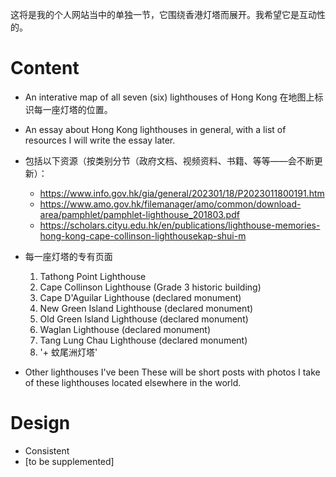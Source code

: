 这将是我的个人网站当中的单独一节，它围绕香港灯塔而展开。我希望它是互动性的。

# Content
 - An interative map of all seven (six) lighthouses of Hong Kong
在地图上标识每一座灯塔的位置。

 - An essay about Hong Kong lighthouses in general, with a list of resources 
I will write the essay later.
 - 包括以下资源（按类别分节（政府文档、视频资料、书籍、等等——会不断更新）：
	 - https://www.info.gov.hk/gia/general/202301/18/P2023011800191.htm
	 - https://www.amo.gov.hk/filemanager/amo/common/download-area/pamphlet/pamphlet-lighthouse_201803.pdf
	 - https://scholars.cityu.edu.hk/en/publications/lighthouse-memories-hong-kong-cape-collinson-lighthousekap-shui-m

 - 每一座灯塔的专有页面

	 1. Tathong Point Lighthouse 
	 2. Cape Collinson Lighthouse (Grade 3 historic building) 
	 3. Cape D'Aguilar Lighthouse (declared monument) 
	 4. New Green Island Lighthouse (declared monument) 
	 5. Old Green Island Lighthouse (declared monument) 
	 6. Waglan Lighthouse (declared monument) 
	 7. Tang Lung Chau Lighthouse (declared monument)
	 8. '+ 蚊尾洲灯塔'
 - Other lighthouses I've been
These will be short posts with photos I take of these lighthouses located elsewhere in the world.

# Design
- Consistent
- [to be supplemented]
<!--stackedit_data:
eyJoaXN0b3J5IjpbMTc3Mjc4ODg5Nl19
-->